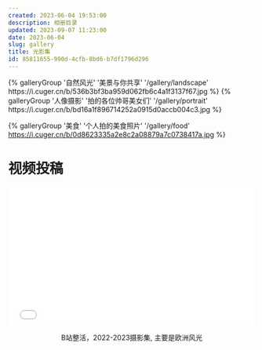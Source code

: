 ```yaml
---
created: 2023-06-04 19:53:00
description: 相册目录
updated: 2023-09-07 11:23:00
date: 2023-06-04
slug: gallery
title: 光影集
id: 85811655-990d-4cfb-8bd6-b7df1796d296
---
```


<div class="gallery-group-main">
{% galleryGroup '自然风光' '美景与你共享' '/gallery/landscape' https://i.cuger.cn/b/536b3bf3ba959d062fb6c4a1f3137f67.jpg %}
{% galleryGroup '人像摄影' '拍的各位帅哥美女们' '/gallery/portrait' https://i.cuger.cn/b/bd16a1f896714252a0915d0accb004c3.jpg %}

{% galleryGroup '美食' '个人拍的美食照片' '/gallery/food' https://i.cuger.cn/b/0d8623335a2e8c2a08879a7c0738417a.jpg %}

</div>

# 视频投稿

<div style="width: 100%; margin-top: 4px; margin-bottom: 4px;"><iframe src="//player.bilibili.com/player.html?bvid=BV1314y1Q7Jb&page=1&autoplay=0" scrolling="no" border="0" frameborder="no" framespacing="0" allowfullscreen="true" style="width: 100%; margin:0; aspect-ratio: 16/9;"> </iframe><div style="text-align: center; margin:0;"><p>B站整活，2022-2023摄影集, 主要是欧洲风光</p></div></div>
